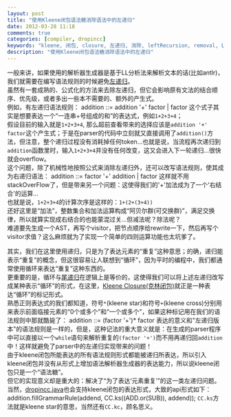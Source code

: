 ```yaml
---
layout: post
title: "使用Kleene闭包语法糖消除语法中的左递归"
date: 2012-03-28 11:18
comments: true
categories: [compiler, dropincc]
keywords: "kleene, 闭包, closure, 左递归, 消除, leftRecursion, removal, LL分析"
description: "使用Kleene闭包语法糖消除语法中的左递归"
---
```

一般来讲，如果使用的解析器生成器是基于LL分析法来解析文本的话(比如antlr)，我们就需要在编写语法规则的时候避免[左递归](http://en.wikipedia.org/wiki/Left_recursion)。  
虽然有一套成熟的、公式化的方法来去除左递归，但它会影响原有文法的结合顺序、优先级，或者多出一些本不需要的、额外的产生式。  
例如，有左递归语法规则：
    addition ::= addition '+' factor
               | factor
这个式子其实是想要表达一个“一连串+号组成的和”的表达式，例如`1+2+3+4`；  
假设目前的输入就是`1+2+3+4`, 那么超前查看带来的选择应该是`addition '+' factor`这个产生式；于是在parser的代码中立刻就又直接调用了`addition()`方法，但注意，整个递归过程没有消耗掉任何token...也就是说，当流程再次递归到`addition`函数里时，输入`1+2+3+4`并没有任何改变，这又会进入下一轮递归...很快就会overflow。  
这个问题，除了机械性地按照公式来消除左递归外，还可以改写语法规则，使其成为右递归语法：
    addition ::= factor '+' addition
               | factor
这样就不用stackOverFlow了，但是带来另一个问题：这使得我们的'+'加法成为了一个'右结合'的运算...  
也就是说，`1+2+3+4`的计算次序是这样的：`1+(2+(3+4))`  
还好这里是“加法”，整数集合和加法运算构成“阿贝尔群(可交换群)”，满足交换律，所以就算实现成右结合的也能蒙混过关...但减法呢？除法呢？  
难道要先生成一个AST，再写个visitor，把节点顺序给rewrite一下，然后再写个visitor求值？这么麻烦就为了实现一个简单的四则运算功能也太坑爹了。  

其实，我们在这里使用递归，只是为了表达元素的“重复”这种意思；的确，递归能表示“重复”的概念，但这很容易让人联想到“循环”，因为平时的编程中，我们都通常使用循环来表达“重复”这种东西的。  
更重要的是，循环与[尾递归](http://en.wikipedia.org/wiki/Tail_call)在逻辑上是等价的，这使得我们可以将上述左递归改写成某种表示“循环”的形式，在这里，[Kleene Closure(克林闭包)](http://en.wikipedia.org/wiki/Kleene_star)就正是一种表达“循环”的标记形式。  
熟悉正则表达式的我们都知道，符号`*`(kleene star)和符号`+`(kleene cross)分别用来表示前面临接元素的“0个或多个”和“一个或多个”，如果这种标记用在我们的语法规则中那就酷毙了：
    addition ::= (factor '+')* factor
表达的意义和"左递归版本"的语法规则是一样的，但是，这种记法的重大意义就是：在生成的parser程序中可以直接以一个`while`语句来解析重复的`(factor '+')`而不用再递归回`addition`中！这样就避免了parser中的左递归实现带来的问题！  
由于kleene闭包所能表达的所有语法规则形式都能被递归所表达，所以引入kleene闭包并没有从形式上增加语法解析器生成器的表达能力，所以说kleene闭包只是一个“语法糖”。  
但它的实现意义却是重大的：解决了“为了表达‘元素重复’”的这一类左递归问题。
当然，[dropincc.java](https://github.com/pfmiles/dropincc.java)也会支持kleene闭包的表达形式，大致的api形式如下：
	addition.fillGrammarRule(addend, CC.ks((ADD.or(SUB)), addend));
`CC.ks`方法就是kleene star的意思，当然还有`CC.kc`，顾名思义。

